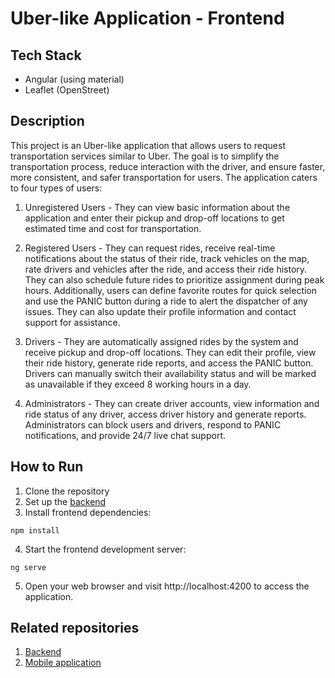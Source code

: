 # Uber-like Application - Frontend

## Tech Stack
- Angular (using material)
- Leaflet (OpenStreet)

## Description

This project is an Uber-like application that allows users to request transportation services similar to Uber. The goal is to simplify the transportation process, reduce interaction with the driver, and ensure faster, more consistent, and safer transportation for users. The application caters to four types of users:

1. Unregistered Users - They can view basic information about the application and enter their pickup and drop-off locations to get estimated time and cost for transportation.

2. Registered Users - They can request rides, receive real-time notifications about the status of their ride, track vehicles on the map, rate drivers and vehicles after the ride, and access their ride history. They can also schedule future rides to prioritize assignment during peak hours. Additionally, users can define favorite routes for quick selection and use the PANIC button during a ride to alert the dispatcher of any issues. They can also update their profile information and contact support for assistance.

3. Drivers - They are automatically assigned rides by the system and receive pickup and drop-off locations. They can edit their profile, view their ride history, generate ride reports, and access the PANIC button. Drivers can manually switch their availability status and will be marked as unavailable if they exceed 8 working hours in a day.

4. Administrators - They can create driver accounts, view information and ride status of any driver, access driver history and generate reports. Administrators can block users and drivers, respond to PANIC notifications, and provide 24/7 live chat support.

## How to Run

1. Clone the repository
2. Set up the [backend](https://github.com/VukRadmilovic/uber-like-backend) 
3. Install frontend dependencies:
```
npm install
```
4. Start the frontend development server:
```
ng serve
```
5. Open your web browser and visit http://localhost:4200 to access the application.

## Related repositories
1. [Backend](https://github.com/VukRadmilovic/uber-like-backend)
2. [Mobile application](https://github.com/VukRadmilovic/uber-like-mobile-app)
